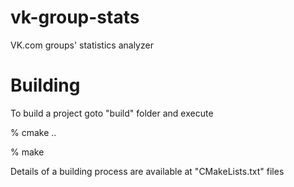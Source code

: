 vk-group-stats
=============

VK.com groups' statistics analyzer

Building
=============

To build a project goto "build" folder and execute

% cmake ..

% make


Details of a building process are available at "CMakeLists.txt" files

